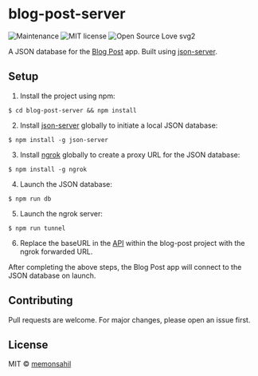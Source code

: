 # blog-post-server

![Maintenance](https://img.shields.io/badge/Maintained%3F-no-red.svg)
![MIT license](https://img.shields.io/badge/License-MIT-blue.svg)
![Open Source Love svg2](https://badges.frapsoft.com/os/v2/open-source.svg?v=103)

A JSON database for the [Blog Post](https://github.com/memonsahil/blog-post) app. Built using [json-server](https://github.com/typicode/json-server).

## Setup

1. Install the project using npm:

````
$ cd blog-post-server && npm install
````

2. Install [json-server](https://github.com/typicode/json-server) globally to initiate a local JSON database:

````
$ npm install -g json-server
````

3. Install [ngrok](https://github.com/bubenshchykov/ngrok) globally to create a proxy URL for the JSON database:

````
$ npm install -g ngrok
````

4. Launch the JSON database:

````
$ npm run db
````

5. Launch the ngrok server:

````
$ npm run tunnel
````

6. Replace the baseURL in the [API](https://github.com/memonsahil/BlogPost/blob/master/src/api/jsonServer.js) within the blog-post project with the ngrok forwarded URL.

After completing the above steps, the Blog Post app will connect to the JSON database on launch.

## Contributing

Pull requests are welcome. For major changes, please open an issue first.

## License

MIT &copy; [memonsahil](https://github.com/memonsahil)
